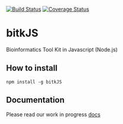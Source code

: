 [![Build Status](https://travis-ci.org/daviortega/bitkJS.svg?branch=master)](https://travis-ci.org/daviortega/bitkJS)
[![Coverage Status](https://coveralls.io/repos/github/daviortega/bitkJS/badge.svg?branch=master)](https://coveralls.io/github/daviortega/bitkJS?branch=master)

# bitkJS
Bioinformatics Tool Kit in Javascript (Node.js)


## How to install

```
npm install -g bitkJS
```

## Documentation

Please read our work in progress [docs](./docs.md)
